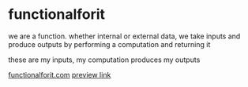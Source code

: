 # functionalforit

we are a function. whether internal or external data, we take inputs and produce outputs by performing a computation and returning it

these are my inputs, my computation produces my outputs

[functionalforit.com](https://functionalforit.com)
[preview link](https://functionalforit.com/feed)
